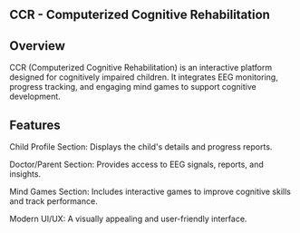 ## CCR - Computerized Cognitive Rehabilitation

## Overview

CCR (Computerized Cognitive Rehabilitation) is an interactive platform designed for cognitively impaired children. It integrates EEG monitoring, progress tracking, and engaging mind games to support cognitive development.

## Features

Child Profile Section: Displays the child's details and progress reports.

Doctor/Parent Section: Provides access to EEG signals, reports, and insights.

Mind Games Section: Includes interactive games to improve cognitive skills and track performance.

Modern UI/UX: A visually appealing and user-friendly interface.
